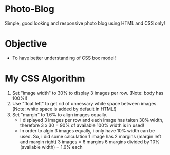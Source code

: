 # Photo-Blog 
Simple, good looking and responsive photo blog using HTML and CSS only! 

# Objective
- To have better understanding of CSS box model!

# My CSS Algorithm  
1. Set "image width" to 30% to display 3 images per row. (Note: body has 100%!) 
2. Use "float left" to get rid of unnessary white space between images. (Note: white space is added by default in HTML!) 
3. Set "margin" to 1.6% to align images equally. 
   -  I displayed 3 images per row and each image has taken 30% width, therefore 3 x 30 = 90% of available 100% width is in          used! 
   -  In order to algin 3 images equally, i only have 10% width can be used. So, i did some calculation
     1 image has 2 margins (margin left and margin right)
     3 images = 6 margins
     6 margins divided by 10% (available width) = 1.6% each
